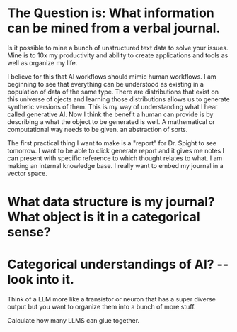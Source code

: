 # The Question is: What information can be mined from a verbal journal.
Is it possible to mine a bunch of unstructured text data to solve your issues. 
Mine is to 10x my productivity and ability to create applications and tools as well as organize my life.

I believe for this that AI workflows should mimic human workflows. I am beginning to see that everything can be understood as existing in a population of 
data of the same type. There are distributions that exist on this universe of ojects and learning those distributions allows us to generate synthetic versions of them. This is my way of understanding what I hear called generative AI. Now I think the benefit a human can provide is by describing a what the object to be generated is well. A mathematical or computational way needs to be given. an abstraction of sorts.

The first practical thing I want to make is a "report" for Dr. Spight to see tomorrow. I want to be able to click generate report
and it gives me notes I can present with specific reference to which thought relates to what. I am making an internal knowledge base.
I really want to embed my journal in a vector space.

# What data structure is my journal? What object is it in a categorical sense?

# Categorical understandings of AI? -- look into it.

Think of a LLM more like a transistor or neuron that has a super diverse output but you want to organize them into a bunch of more stuff.

Calculate how many LLMS can glue together.